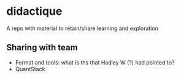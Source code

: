 # didactique

A repo with material to retain/share learning and exploration

## Sharing with team

* Format and tools: what is ths that Hadley W (?) had pointed to?
* QuantStack
